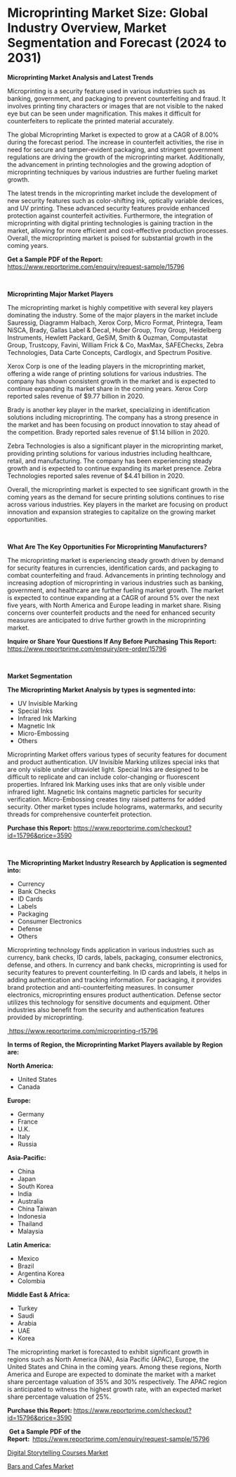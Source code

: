<p><h1>Microprinting Market Size: Global Industry Overview, Market Segmentation and Forecast (2024 to 2031)</h1></p><p><strong>Microprinting Market Analysis and Latest Trends</strong></p>
<p><p>Microprinting is a security feature used in various industries such as banking, government, and packaging to prevent counterfeiting and fraud. It involves printing tiny characters or images that are not visible to the naked eye but can be seen under magnification. This makes it difficult for counterfeiters to replicate the printed material accurately.</p><p>The global Microprinting Market is expected to grow at a CAGR of 8.00% during the forecast period. The increase in counterfeit activities, the rise in need for secure and tamper-evident packaging, and stringent government regulations are driving the growth of the microprinting market. Additionally, the advancement in printing technologies and the growing adoption of microprinting techniques by various industries are further fueling market growth.</p><p>The latest trends in the microprinting market include the development of new security features such as color-shifting ink, optically variable devices, and UV printing. These advanced security features provide enhanced protection against counterfeit activities. Furthermore, the integration of microprinting with digital printing technologies is gaining traction in the market, allowing for more efficient and cost-effective production processes. Overall, the microprinting market is poised for substantial growth in the coming years.</p></p>
<p><strong>Get a Sample PDF of the Report:&nbsp;</strong> <a href="https://www.reportprime.com/enquiry/request-sample/15796">https://www.reportprime.com/enquiry/request-sample/15796</a></p>
<p>&nbsp;</p>
<p><strong>Microprinting Major Market Players</strong></p>
<p><p>The microprinting market is highly competitive with several key players dominating the industry. Some of the major players in the market include Sauressig, Diagramm Halbach, Xerox Corp, Micro Format, Printegra, Team NiSCA, Brady, Gallas Label & Decal, Huber Group, Troy Group, Heidelberg Instruments, Hewlett Packard, GeSiM, Smith & Ouzman, Computastat Group, Trustcopy, Favini, William Frick & Co, MaxMax, SAFEChecks, Zebra Technologies, Data Carte Concepts, Cardlogix, and Spectrum Positive.</p><p>Xerox Corp is one of the leading players in the microprinting market, offering a wide range of printing solutions for various industries. The company has shown consistent growth in the market and is expected to continue expanding its market share in the coming years. Xerox Corp reported sales revenue of $9.77 billion in 2020.</p><p>Brady is another key player in the market, specializing in identification solutions including microprinting. The company has a strong presence in the market and has been focusing on product innovation to stay ahead of the competition. Brady reported sales revenue of $1.14 billion in 2020.</p><p>Zebra Technologies is also a significant player in the microprinting market, providing printing solutions for various industries including healthcare, retail, and manufacturing. The company has been experiencing steady growth and is expected to continue expanding its market presence. Zebra Technologies reported sales revenue of $4.41 billion in 2020.</p><p>Overall, the microprinting market is expected to see significant growth in the coming years as the demand for secure printing solutions continues to rise across various industries. Key players in the market are focusing on product innovation and expansion strategies to capitalize on the growing market opportunities.</p></p>
<p>&nbsp;</p>
<p><strong>What Are The Key Opportunities For Microprinting Manufacturers?</strong></p>
<p><p>The microprinting market is experiencing steady growth driven by demand for security features in currencies, identification cards, and packaging to combat counterfeiting and fraud. Advancements in printing technology and increasing adoption of microprinting in various industries such as banking, government, and healthcare are further fueling market growth. The market is expected to continue expanding at a CAGR of around 5% over the next five years, with North America and Europe leading in market share. Rising concerns over counterfeit products and the need for enhanced security measures are anticipated to drive further growth in the microprinting market.</p></p>
<p><strong>Inquire or Share Your Questions If Any Before Purchasing This Report:</strong> <a href="https://www.reportprime.com/enquiry/pre-order/15796">https://www.reportprime.com/enquiry/pre-order/15796</a></p>
<p>&nbsp;</p>
<p><strong>Market Segmentation</strong></p>
<p><strong>The Microprinting Market Analysis by types is segmented into:</strong></p>
<p><ul><li>UV Invisible Marking</li><li>Special Inks</li><li>Infrared Ink Marking</li><li>Magnetic Ink</li><li>Micro-Embossing</li><li>Others</li></ul></p>
<p><p>Microprinting Market offers various types of security features for document and product authentication. UV Invisible Marking utilizes special inks that are only visible under ultraviolet light. Special Inks are designed to be difficult to replicate and can include color-changing or fluorescent properties. Infrared Ink Marking uses inks that are only visible under infrared light. Magnetic Ink contains magnetic particles for security verification. Micro-Embossing creates tiny raised patterns for added security. Other market types include holograms, watermarks, and security threads for comprehensive counterfeit protection.</p></p>
<p><strong>Purchase this Report:&nbsp;</strong><a href="https://www.reportprime.com/checkout?id=15796&price=3590">https://www.reportprime.com/checkout?id=15796&price=3590</a></p>
<p>&nbsp;</p>
<p><strong>The Microprinting Market Industry Research by Application is segmented into:</strong></p>
<p><ul><li>Currency</li><li>Bank Checks</li><li>ID Cards</li><li>Labels</li><li>Packaging</li><li>Consumer Electronics</li><li>Defense</li><li>Others</li></ul></p>
<p><p>Microprinting technology finds application in various industries such as currency, bank checks, ID cards, labels, packaging, consumer electronics, defense, and others. In currency and bank checks, microprinting is used for security features to prevent counterfeiting. In ID cards and labels, it helps in adding authentication and tracking information. For packaging, it provides brand protection and anti-counterfeiting measures. In consumer electronics, microprinting ensures product authentication. Defense sector utilizes this technology for sensitive documents and equipment. Other industries also benefit from the security and authentication features provided by microprinting.</p></p>
<p><a href="https://www.reportprime.com/microprinting-r15796">&nbsp;https://www.reportprime.com/microprinting-r15796</a></p>
<p><strong>In terms of Region, the Microprinting Market Players available by Region are:</strong></p>
<p>
    <p> <strong> North America: </strong>
        <ul>
            <li>United States</li>
            <li>Canada</li>
        </ul>
        </p> 
    <p> <strong> Europe: </strong>
        <ul>
            <li>Germany</li>
            <li>France</li>
            <li>U.K.</li>
            <li>Italy</li>
            <li>Russia</li>
        </ul>
        </p> 
    <p> <strong> Asia-Pacific: </strong>
        <ul>
            <li>China</li>
            <li>Japan</li>
            <li>South Korea</li>
            <li>India</li>
            <li>Australia</li>
            <li>China Taiwan</li>
            <li>Indonesia</li>
            <li>Thailand</li>
            <li>Malaysia</li>
        </ul>
        </p> 
    <p> <strong> Latin America: </strong>
        <ul>
            <li>Mexico</li>
            <li>Brazil</li>
            <li>Argentina Korea</li>
            <li>Colombia</li>
        </ul>
        </p> 
    <p> <strong> Middle East & Africa: </strong>
        <ul>
            <li>Turkey</li>
            <li>Saudi</li>
            <li>Arabia</li>
            <li>UAE</li>
            <li>Korea</li>
        </ul>
    </p>
    </p>
<p><p>The microprinting market is forecasted to exhibit significant growth in regions such as North America (NA), Asia Pacific (APAC), Europe, the United States and China in the coming years. Among these regions, North America and Europe are expected to dominate the market with a market share percentage valuation of 35% and 30% respectively. The APAC region is anticipated to witness the highest growth rate, with an expected market share percentage valuation of 25%.</p></p>
<p><strong>Purchase this Report: </strong><a href="https://www.reportprime.com/checkout?id=15796&price=3590">https://www.reportprime.com/checkout?id=15796&price=3590</a></p>
<p>&nbsp;<strong>Get a Sample PDF of the Report:&nbsp;&nbsp;</strong><a href="https://www.reportprime.com/enquiry/request-sample/15796">https://www.reportprime.com/enquiry/request-sample/15796</a></p>
<p><strong></strong></p>
<p><p><a href="https://github.com/peachesmcdowel1/Market-Research-Report-List-2/blob/main/digital-storytelling-courses-market.md">Digital Storytelling Courses Market</a></p><p><a href="https://github.com/edytherolanlouisejk1miz0wig/Market-Research-Report-List-2/blob/main/bars-and-cafes-market.md">Bars and Cafes Market</a></p></p>